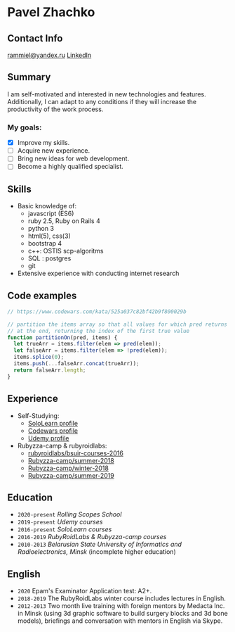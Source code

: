 # Pavel Zhachko

## Contact Info
rammiel@yandex.ru
[LinkedIn](https://linkedin.com/in/pavel-zhachko-06056b6b)

## Summary

I am self-motivated and interested in new technologies and features. 
Additionally, I can adapt to any conditions if they will increase the productivity of the work process.
### My goals:
- [x] Improve my skills.
- [ ] Acquire new experience.
- [ ] Bring new ideas for web development.
- [ ] Become a highly qualified specialist.

## Skills

 * Basic knowledge of:
     * javascript (ES6)
     * ruby 2.5, Ruby on Rails 4
     * python 3
     * html(5), css(3)
     * bootstrap 4
     * c++: OSTIS scp-algoritms
     * SQL : postgres
     * git
 * Extensive experience with conducting internet research

## Code examples

```javascript
// https://www.codewars.com/kata/525a037c82bf42b9f800029b

// partition the items array so that all values for which pred returns true are
// at the end, returning the index of the first true value
function partitionOn(pred, items) {
  let trueArr = items.filter(elem => pred(elem));
  let falseArr = items.filter(elem => !pred(elem));
  items.splice(0);
  items.push(...falseArr.concat(trueArr));
  return falseArr.length;
}
```

## Experience

* Self-Studying:
    * [SoloLearn profile](https://www.sololearn.com/Profile/1591854)
    * [Codewars profile](https://www.codewars.com/users/SadTigger)
    * [Udemy profile](https://www.udemy.com/user/pavelzhechko/) 
* Rubyzza-camp & rubyroidlabs:
    * [rubyroidlabs/bsuir-courses-2016](https://github.com/SadTigger/bsuir-courses) 
    * [Rubyzza-camp/summer-2018](https://github.com/SadTigger/summer-2018)
    * [Rubyzza-camp/winter-2018](https://github.com/SadTigger/winter-2018)
    * [Rubyzza-camp/summer-2019](https://github.com/SadTigger/summer-2019)

## Education
- `2020-present` _Rolling Scopes School_
- `2019-present` _Udemy courses_
- `2016-present` _SoloLearn courses_
- `2016-2019` _RubyRoidLabs & Rubyzza-camp courses_
- `2010-2013` _Belarusian State University of Informatics and Radioelectronics, Minsk_ (incomplete higher education)

## English

- `2020` Epam's Examinator Application test: A2+.
- `2018-2019` The RubyRoidLabs winter course includes lectures in English.
- `2012-2013` Two month live training with foreign mentors by Medacta Inc. in Minsk (using 3d graphic software to build surgery blocks and 3d bone models), briefings and conversation with mentors in English via Skype.